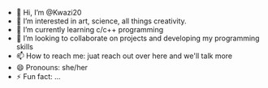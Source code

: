 - 👋 Hi, I’m @Kwazi20
- 👀 I’m interested in art, science, all things creativity.
- 🌱 I’m currently learning c/c++ programming
- 💞️ I’m looking to collaborate on projects and developing my programming skills
- 📫 How to reach me: juat reach out over here and we'll talk more
- 😄 Pronouns: she/her
- ⚡ Fun fact: ...

<!---
Kwazi20/Kwazi20 is a ✨ special ✨ repository because its `README.md` (this file) appears on your GitHub profile.
You can click the Preview link to take a look at your changes.
--->
